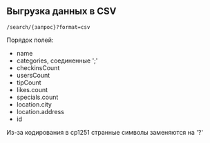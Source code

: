 ## Выгрузка данных в CSV

    /search/{запрос}?format=csv

Порядок полей:

* name
* categories, соединенные ';'
* checkinsCount
* usersCount
* tipCount
* likes.count
* specials.count
* location.city
* location.address
* id

Из-за кодирования в cp1251 cтранные символы заменяются на '?'
